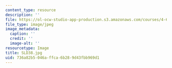 ```yaml
---
content_type: resource
description: ''
file: https://ol-ocw-studio-app-production.s3.amazonaws.com/courses/4-614-religious-architecture-and-islamic-cultures-fall-2002/736a82b5046affca6b289d43fbb969d1_SLD38.jpg
file_type: image/jpeg
image_metadata:
  caption: ''
  credit: ''
  image-alt: ''
resourcetype: Image
title: SLD38.jpg
uid: 736a82b5-046a-ffca-6b28-9d43fbb969d1
---
```

